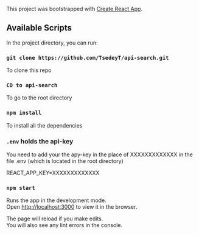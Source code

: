 This project was bootstrapped with [Create React App](https://github.com/facebook/create-react-app).

## Available Scripts

In the project directory, you can run:

### `git clone https://github.com/TsedeyT/api-search.git`
To clone this repo 

### `CD to api-search`

To go to the root directory

### `npm install`

To install all the dependencies

### `.env` holds the api-key

You need to add your the apy-key in the place of XXXXXXXXXXXXX in the file .env (which is located in the root directory)

REACT_APP_KEY=XXXXXXXXXXXXX



### `npm start`

Runs the app in the development mode.<br>
Open [http://localhost:3000](http://localhost:3000) to view it in the browser.

The page will reload if you make edits.<br>
You will also see any lint errors in the console.

